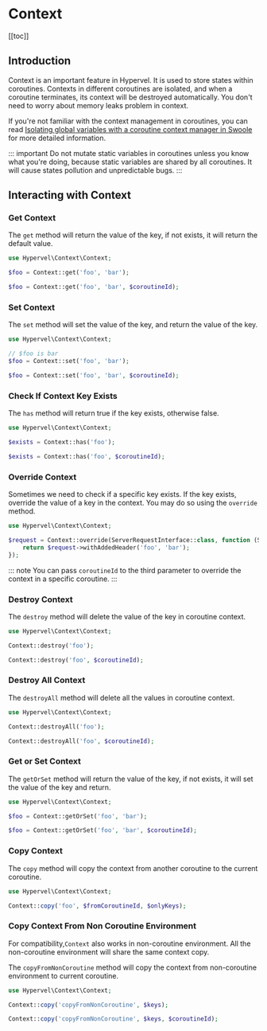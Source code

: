 # Context
[[toc]]

## Introduction

Context is an important feature in Hypervel. It is used to store states within coroutines. Contexts in different coroutines are isolated, and when a coroutine terminates, its context will be destroyed automatically. You don't need to worry about memory leaks problem in context.

If you're not familiar with the context management in coroutines, you can read [Isolating global variables with a coroutine context manager in Swoole](https://swoolelabs.com/blog/isolating-variables-with-coroutine-context) for more detailed information.

::: important
Do not mutate static variables in coroutines unless you know what you're doing, because static variables are shared by all coroutines. It will cause states pollution and unpredictable bugs.
:::

## Interacting with Context

### Get Context

The `get` method will return the value of the key, if not exists, it will return the default value.

```php
use Hypervel\Context\Context;

$foo = Context::get('foo', 'bar');

$foo = Context::get('foo', 'bar', $coroutineId);
```

### Set Context

The `set` method will set the value of the key, and return the value of the key.

```php
use Hypervel\Context\Context;

// $foo is bar
$foo = Context::set('foo', 'bar');

$foo = Context::set('foo', 'bar', $coroutineId);
```

### Check If Context Key Exists

The `has` method will return true if the key exists, otherwise false.

```php
use Hypervel\Context\Context;

$exists = Context::has('foo');

$exists = Context::has('foo', $coroutineId);
```

### Override Context

Sometimes we need to check if a specific key exists. If the key exists, override the value of a key in the context. You may do so using the `override` method.

```php
use Hypervel\Context\Context;

$request = Context::override(ServerRequestInterface::class, function (ServerRequestInterface $request) {
    return $request->withAddedHeader('foo', 'bar');
});
```

::: note
You can pass `coroutineId` to the third parameter to override the context in a specific coroutine.
:::

### Destroy Context

The `destroy` method will delete the value of the key in coroutine context.

```php
use Hypervel\Context\Context;

Context::destroy('foo');

Context::destroy('foo', $coroutineId);
```

### Destroy All Context

The `destroyAll` method will delete all the values in coroutine context.

```php
use Hypervel\Context\Context;

Context::destroyAll('foo');

Context::destroyAll('foo', $coroutineId);
```

### Get or Set Context

The `getOrSet` method will return the value of the key, if not exists, it will set the value of the key and return.

```php
use Hypervel\Context\Context;

$foo = Context::getOrSet('foo', 'bar');

$foo = Context::getOrSet('foo', 'bar', $coroutineId);
```

### Copy Context

The `copy` method will copy the context from another coroutine to the current coroutine.

```php
use Hypervel\Context\Context;

Context::copy('foo', $fromCoroutineId, $onlyKeys);
```

### Copy Context From Non Coroutine Environment

For compatibility,`Context` also works in non-coroutine environment. All the non-coroutine environment will share the same context copy.

The `copyFromNonCoroutine` method will copy the context from non-coroutine environment to current coroutine.

```php
use Hypervel\Context\Context;

Context::copy('copyFromNonCoroutine', $keys);

Context::copy('copyFromNonCoroutine', $keys, $coroutineId);
```